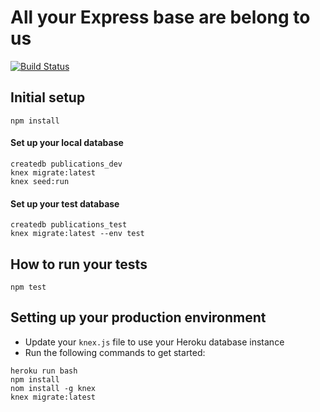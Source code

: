 # All your Express base are belong to us

[![Build Status](https://travis-ci.com/turingschool-examples/all-your-base.svg?branch=master)](https://travis-ci.com/turingschool-examples/all-your-base)

## Initial setup
`npm install`

#### Set up your local database
```
createdb publications_dev
knex migrate:latest
knex seed:run
```

#### Set up your test database
```
createdb publications_test
knex migrate:latest --env test
```

## How to run your tests
`npm test`

## Setting up your production environment
- Update your `knex.js` file to use your Heroku database instance
- Run the following commands to get started:
```
heroku run bash
npm install
nom install -g knex
knex migrate:latest
```

